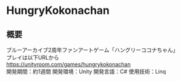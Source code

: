 # HungryKokonachan
## 概要
ブルーアーカイブ2周年ファンアートゲーム「ハングリーココナちゃん」<br>
プレイは以下URLから <br>
https://unityroom.com/games/hungrykokonachan <br>
開発期間：約1週間
開発環境：Unity
開発言語：C#
使用技術：Linq

